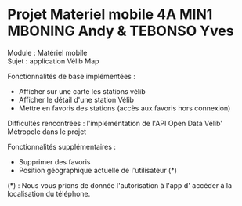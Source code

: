 # Projet Materiel mobile 4A MIN1 MBONING Andy & TEBONSO Yves  
Module : Matériel mobile  
Sujet : application Vélib Map  
  

Fonctionnalités de base implémentées :  
- Afficher sur une carte les stations vélib  
- Afficher le détail d'une station Vélib  
- Mettre en favoris des stations (accès aux favoris hors connexion)  
  

Difficultés rencontrées : l'impléméntation de  l'API Open Data Vélib' Métropole  dans le projet  
  
  
Fonctionnalités supplémentaires :  
- Supprimer des favoris  
- Position géographique actuelle de l'utilisateur (*)  
  
(*) : Nous vous prions de donnée l'autorisation à l'app d' accéder à la localisation du téléphone.